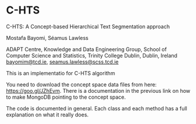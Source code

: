 # C-HTS

C-HTS: A Concept-based Hierarchical Text Segmentation approach

Mostafa Bayomi, Séamus Lawless 

ADAPT Centre, Knowledge and Data Engineering Group, 
School of Computer Science and Statistics, Trinity College Dublin, Dublin, Ireland
bayomim@tcd.ie, seamus.lawless@scss.tcd.ie

This is an implementatio for C-HTS algorithm

You need to download the concept space data files from here: https://goo.gl/JZhEvm.
There is a documentation in the previous link on how to make MongoDB pointing to the concept space.

The code is documented in general. Each class and each method has a full explanation on what it really does.


